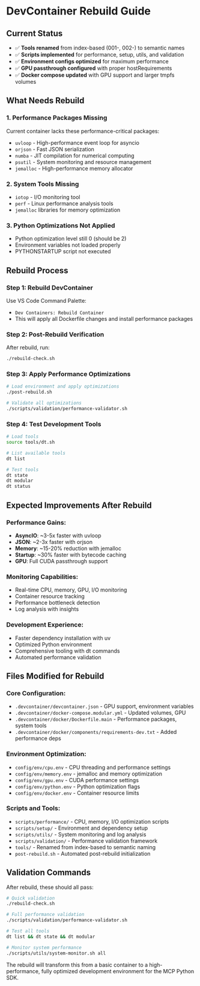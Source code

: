 # DevContainer Rebuild Guide

## Current Status
- ✅ **Tools renamed** from index-based (001-, 002-) to semantic names
- ✅ **Scripts implemented** for performance, setup, utils, and validation
- ✅ **Environment configs optimized** for maximum performance
- ✅ **GPU passthrough configured** with proper hostRequirements
- ✅ **Docker compose updated** with GPU support and larger tmpfs volumes

## What Needs Rebuild

### 1. Performance Packages Missing
Current container lacks these performance-critical packages:
- `uvloop` - High-performance event loop for asyncio
- `orjson` - Fast JSON serialization 
- `numba` - JIT compilation for numerical computing
- `psutil` - System monitoring and resource management
- `jemalloc` - High-performance memory allocator

### 2. System Tools Missing  
- `iotop` - I/O monitoring tool
- `perf` - Linux performance analysis tools
- `jemalloc` libraries for memory optimization

### 3. Python Optimizations Not Applied
- Python optimization level still 0 (should be 2)
- Environment variables not loaded properly
- PYTHONSTARTUP script not executed

## Rebuild Process

### Step 1: Rebuild DevContainer
Use VS Code Command Palette:
- `Dev Containers: Rebuild Container`
- This will apply all Dockerfile changes and install performance packages

### Step 2: Post-Rebuild Verification
After rebuild, run:
```bash
./rebuild-check.sh
```

### Step 3: Apply Performance Optimizations
```bash
# Load environment and apply optimizations
./post-rebuild.sh

# Validate all optimizations
./scripts/validation/performance-validator.sh
```

### Step 4: Test Development Tools
```bash
# Load tools
source tools/dt.sh

# List available tools
dt list

# Test tools
dt state
dt modular
dt status
```

## Expected Improvements After Rebuild

### Performance Gains:
- **AsyncIO**: ~3-5x faster with uvloop
- **JSON**: ~2-3x faster with orjson  
- **Memory**: ~15-20% reduction with jemalloc
- **Startup**: ~30% faster with bytecode caching
- **GPU**: Full CUDA passthrough support

### Monitoring Capabilities:
- Real-time CPU, memory, GPU, I/O monitoring
- Container resource tracking
- Performance bottleneck detection
- Log analysis with insights

### Development Experience:
- Faster dependency installation with uv
- Optimized Python environment
- Comprehensive tooling with dt commands
- Automated performance validation

## Files Modified for Rebuild

### Core Configuration:
- `.devcontainer/devcontainer.json` - GPU support, environment variables
- `.devcontainer/docker-compose.modular.yml` - Updated volumes, GPU
- `.devcontainer/docker/Dockerfile.main` - Performance packages, system tools
- `.devcontainer/docker/components/requirements-dev.txt` - Added performance deps

### Environment Optimization:
- `config/env/cpu.env` - CPU threading and performance settings
- `config/env/memory.env` - jemalloc and memory optimization  
- `config/env/gpu.env` - CUDA performance settings
- `config/env/python.env` - Python optimization flags
- `config/env/docker.env` - Container resource limits

### Scripts and Tools:
- `scripts/performance/` - CPU, memory, I/O optimization scripts
- `scripts/setup/` - Environment and dependency setup
- `scripts/utils/` - System monitoring and log analysis
- `scripts/validation/` - Performance validation framework
- `tools/` - Renamed from index-based to semantic naming
- `post-rebuild.sh` - Automated post-rebuild initialization

## Validation Commands

After rebuild, these should all pass:
```bash
# Quick validation
./rebuild-check.sh

# Full performance validation  
./scripts/validation/performance-validator.sh

# Test all tools
dt list && dt state && dt modular

# Monitor system performance
./scripts/utils/system-monitor.sh all
```

The rebuild will transform this from a basic container to a high-performance, fully optimized development environment for the MCP Python SDK.

